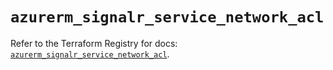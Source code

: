 # `azurerm_signalr_service_network_acl`

Refer to the Terraform Registry for docs: [`azurerm_signalr_service_network_acl`](https://registry.terraform.io/providers/hashicorp/azurerm/3.96.0/docs/resources/signalr_service_network_acl).
